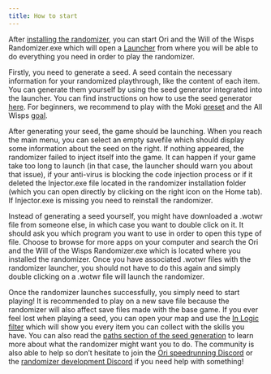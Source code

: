 ```yaml
---
title: How to start
---
```


After [installing the randomizer](/installation), you can start Ori and the Will of the Wisps Randomizer.exe which will open a [Launcher](/features/launcher) from where you will be able to do everything you need in order to play the randomizer.

Firstly, you need to generate a seed. A seed contain the necessary information for your randomized playthrough, like the content of each item. You can generate them yourself by using the seed generator integrated into the launcher. You can find instructions on how to use the seed generator [here](https://wotw.orirando.com/seedgen). For beginners, we recommend to play with the Moki [preset](/seedgen/presets) and the All Wisps [goal](/seedgen/goals).

After generating your seed, the game should be launching. When you reach the main menu, you can select an empty savefile which should display some information about the seed on the right. If nothing appeared, the randomizer failed to inject itself into the game. It can happen if your game take too long to launch (in that case, the launcher should warn you about that issue), if your anti-virus is blocking the code injection process or if it deleted the Injector.exe file located in the randomizer installation folder (which you can open directly by clicking on the right icon on the Home tab). If Injector.exe is missing you need to reinstall the randomizer.

Instead of generating a seed yourself, you might have downloaded a .wotwr file from someone else, in which case you want to double click on it. It should ask you which program you want to use in order to open this type of file. Choose to browse for more apps on your computer and search the Ori and the Will of the Wisps Randomizer.exe which is located where you installed the randomizer. Once you have associated .wotwr files with the randomizer launcher, you should not have to do this again and simply double clicking on a .wotwr file will launch the randomizer.

Once the randomizer launches successfully, you simply need to start playing! It is recommended to play on a new save file because the randomizer will also affect save files made with the base game. If you ever feel lost when playing a seed, you can open your map and use the [In Logic filter](/features/logic-helper) which will show you every item you can collect with the skills you have. You can also read the [paths section of the seed generation](/seedgen/paths) to learn more about what the randomizer might want you to do. The community is also able to help so don’t hesitate to join the [Ori speedrunning Discord](https://discord.com/invite/SUS57PWWnA) or the [randomizer development Discord](https://discord.gg/sfUr8ra5P7) if you need help with something!
